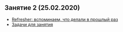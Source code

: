 ## Занятие 2 (25.02.2020)

* [Refresher: вспоминаем, что делали в прошлый раз](https://github.com/pileyan/DPO_Python_2020/blob/master/2_Containers_Conditions/2020_DPO_0_Refresher.ipynb)
* [Задачи для занятия](https://github.com/pileyan/DPO_Python_2020/blob/master/2_Containers_Conditions/2020_DPO_2_0_Problems.ipynb)
